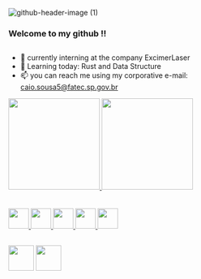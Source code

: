 
![github-header-image (1)](https://github.com/Caio-sousaFatec/Caio-sousaFatec/assets/111454312/5bd24314-e24b-496c-b09f-fbdaa1dbaa68)

<h3> Welcome to my github !! </h3>

##

- 🔭 currently interning at the company ExcimerLaser
- 🌱 Learning today: Rust and Data Structure
- 📫 you can reach me using my corporative e-mail: caio.sousa5@fatec.sp.gov.br

<div>
  <a href="https://github.com/Caio-sousaFatec">
  <img height="180em" src="https://github-readme-stats.vercel.app/api?username=Caio-sousaFatec&show_icons=true&theme=onedark&count_private=true">
<!--> <img height="180em" src="https://github-readme-stats.vercel.app/api/top-langs/?username=Caio-sousaFatec&layout=compact&theme=onedark&count_private=true"><br/> <!--> 
</div>
  <br>
   
<br>
<div>
  <img height="40em" src="https://cdn.jsdelivr.net/gh/devicons/devicon/icons/html5/html5-original.svg" />              
  <img height="40em" src="https://cdn.jsdelivr.net/gh/devicons/devicon/icons/css3/css3-original.svg" />
  <img height="40em" src="https://cdn.jsdelivr.net/gh/devicons/devicon/icons/javascript/javascript-original.svg" />
  <img height="40em" src="https://cdn.jsdelivr.net/gh/devicons/devicon/icons/python/python-original.svg" />
  <img height="40em" src="https://cdn.jsdelivr.net/gh/devicons/devicon/icons/java/java-original.svg"  />
</div> 

  ##
  
<a href="https://www.linkedin.com/in/caio-sousa-75b631124" target="blank">  <img height="50em" src="https://img.shields.io/badge/LinkedIn-0077B5?style=for-the-badge&logo=linkedin&logoColor=white"></a>
<a href="https://www.instagram.com/caiotastico/" target="blank">  <img height="50em" src="https://img.shields.io/badge/Instagram-E4405F?style=for-the-badge&logo=instagram&logoColor=white"></a>

  
  ##
  
 
